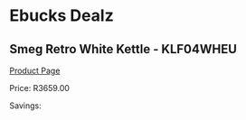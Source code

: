 
# Ebucks Dealz
## Smeg Retro White Kettle - KLF04WHEU
[Product Page](https://www.ebucks.com/web/shop/productSelected.do?prodId=1167474121&catId=704985963)

Price: R3659.00

Savings: 


	